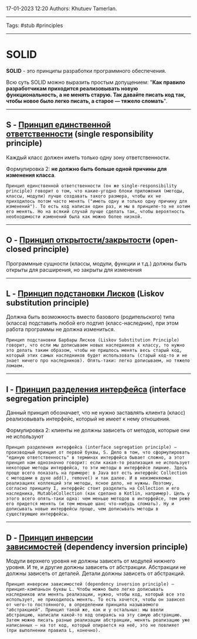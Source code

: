 17-01-2023
12:20
Authors: Khutuev Tamerlan.
***
Tags: #stub #principles
***
# SOLID

**SOLID** - это принципы разработки программного обеспечения.

Всю суть SOLID можно выразить простым допущением: "**Как правило разработчикам приходится реализовывать новую функциональность, а не менять старую. Так давайте писать код так, чтобы новое было легко писать, а старое — тяжело сломать**".

---
## S - [Принцип единственной ответственности](https://ru.wikipedia.org/wiki/%D0%9F%D1%80%D0%B8%D0%BD%D1%86%D0%B8%D0%BF_%D0%B5%D0%B4%D0%B8%D0%BD%D1%81%D1%82%D0%B2%D0%B5%D0%BD%D0%BD%D0%BE%D0%B9_%D0%BE%D1%82%D0%B2%D0%B5%D1%82%D1%81%D1%82%D0%B2%D0%B5%D0%BD%D0%BD%D0%BE%D1%81%D1%82%D0%B8 "Принцип единственной ответственности") (single responsibility principle)
Каждый класс должен иметь только одну зону ответственности.

Формулировка 2: **не должно быть больше одной причины для изменения класса**.

	Принцип единственной ответственности (он же single-responsibility principle) говорит о том, что какие-угодно блоки приложения (методы, классы, модули) лучше создавать такого размера, чтобы их не приходилось потом часто менять ("иметь одну и только одну причину для изменений"). То есть код написан один раз, и мы в принципе-то не хотим его менять. Но на всякий случай лучше сделать так, чтобы вероятность необходимости изменений была как можно более низкой.

---
## O - [Принцип открытости/закрытости](https://ru.wikipedia.org/wiki/%D0%9F%D1%80%D0%B8%D0%BD%D1%86%D0%B8%D0%BF_%D0%BE%D1%82%D0%BA%D1%80%D1%8B%D1%82%D0%BE%D1%81%D1%82%D0%B8/%D0%B7%D0%B0%D0%BA%D1%80%D1%8B%D1%82%D0%BE%D1%81%D1%82%D0%B8 "Принцип открытости/закрытости") (open-closed principle)
Программные сущности (классы, модули, функции и т.д.) должны быть открыты для расширения, но закрыты для изменения

---
## L - [Принцип подстановки Лисков](https://ru.wikipedia.org/wiki/%D0%9F%D1%80%D0%B8%D0%BD%D1%86%D0%B8%D0%BF_%D0%BF%D0%BE%D0%B4%D1%81%D1%82%D0%B0%D0%BD%D0%BE%D0%B2%D0%BA%D0%B8_%D0%9B%D0%B8%D1%81%D0%BA%D0%BE%D0%B2 "Принцип подстановки Лисков") (Liskov substitution principle)
Должна быть возможность вместо базового (родительского) типа (класса) подставить любой его подтип (класс-наследник), при этом работа программы не должна измениться.

	Принцип подстановки Барбары Лисков (Liskov Substitution Principle) говорит, что если мы дописываем новых наследников к классу, то нужно это делать таким образом, чтобы не пришлось менять весь старый код, который этих самых наследников будет использовать (старый код-то и не знает ничего про наследников). Опять-таки: легко дописываем, но тяжело ломаем.


---
## I - [Принцип разделения интерфейса](https://ru.wikipedia.org/wiki/%D0%9F%D1%80%D0%B8%D0%BD%D1%86%D0%B8%D0%BF_%D1%80%D0%B0%D0%B7%D0%B4%D0%B5%D0%BB%D0%B5%D0%BD%D0%B8%D1%8F_%D0%B8%D0%BD%D1%82%D0%B5%D1%80%D1%84%D0%B5%D0%B9%D1%81%D0%B0 "Принцип разделения интерфейса") (interface segregation principle)
Данный принцип обозначает, что не нужно заставлять клиента (класс) реализовывать интерфейс, который не имеет к нему отношения.

Формулировка 2: клиенты не должны зависеть от методов, которые они не используют

	Принцип разделения интерфейса (interface segregation principle) — производный принцип от первой буквы, S. Дело в том, что сформулировать "единую ответственность" в терминах интерфейса бывает сложно, а этот принцип нам однозначно говорит: если какая-то реализация не использует некоторые методы интерфейса, то эти методы в интерфейсе лишние. Здесь проще всего показать на примере: в Java вот есть интерфейс Collection с методами в духе add(), remove() и так далее. И в неизменяемых реализациях коллекций эти методы, ясное дело, не нужны. Поэтому, согласно принципу I, интерфейс стоит разделить на Collection и его наследника, MutableCollection (как сделано в Kotlin, например). Цель у этого всего опять-таки одна: чем меньше методов в интерфейсе, тем реже его придется менять (и тем меньше шанс что-нибудь сломать). Ну и дописывать новые интерфейсы проще, чем дописывать методы в существующие интерфейсы.


---
## D - [Принцип инверсии зависимостей](https://ru.wikipedia.org/wiki/%D0%9F%D1%80%D0%B8%D0%BD%D1%86%D0%B8%D0%BF_%D0%B8%D0%BD%D0%B2%D0%B5%D1%80%D1%81%D0%B8%D0%B8_%D0%B7%D0%B0%D0%B2%D0%B8%D1%81%D0%B8%D0%BC%D0%BE%D1%81%D1%82%D0%B5%D0%B9 "Принцип инверсии зависимостей") (dependency inversion principle)
Модули верхнего уровня не должны зависеть от модулей нижнего уровня. И те, и другие должны зависеть от абстракции. Абстракции не должны зависеть от деталей. Детали должны зависеть от абстракций.

	Принцип инверсии зависимостей (dependency inversion principle) — принцип-компаньон буквы L. Чтобы можно было легко дописывать наследников или менять реализации, нужно, чтобы код, который все это использует, не приходилось менять. То есть хочется, чтобы он зависел от чего-то постоянного, в определении принципа называемого "абстракцией". Принцип такой же, как и у остальных: мы ввели абстракцию, написали какой-то код опираясь на эту самую абстракцию. Затем можно писать разные реализации абстракции, менять реализацию уже написанных — на тот код, который опирается на неё, это не повлияет (при выполнении правила L, конечно).
